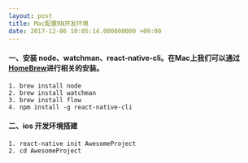 ```yaml
---
layout: post
title: Mac配置RN开发环境
date: 2017-12-06 10:05:14.000000000 +09:00
---
```


#### 一、安装 node、watchman、react-native-cli。在Mac上我们可以通过[HomeBrew](https://brew.sh/)进行相关的安装。

```
1. brew install node
2. brew install watchman
3. brew install flow
4. npm install -g react-native-cli
```

#### 二、ios 开发环境搭建

```
1. react-native init AwesomeProject 
2. cd AwesomeProject
```



